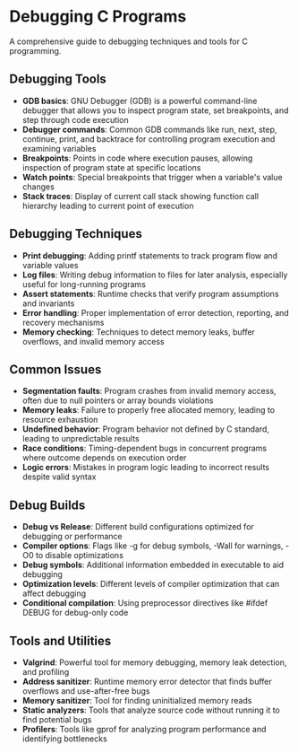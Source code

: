 # Debugging C Programs
A comprehensive guide to debugging techniques and tools for C programming.

## Debugging Tools
- **GDB basics**: GNU Debugger (GDB) is a powerful command-line debugger that allows you to inspect program state, set breakpoints, and step through code execution
- **Debugger commands**: Common GDB commands like run, next, step, continue, print, and backtrace for controlling program execution and examining variables
- **Breakpoints**: Points in code where execution pauses, allowing inspection of program state at specific locations
- **Watch points**: Special breakpoints that trigger when a variable's value changes
- **Stack traces**: Display of current call stack showing function call hierarchy leading to current point of execution

## Debugging Techniques
- **Print debugging**: Adding printf statements to track program flow and variable values
- **Log files**: Writing debug information to files for later analysis, especially useful for long-running programs
- **Assert statements**: Runtime checks that verify program assumptions and invariants
- **Error handling**: Proper implementation of error detection, reporting, and recovery mechanisms
- **Memory checking**: Techniques to detect memory leaks, buffer overflows, and invalid memory access

## Common Issues
- **Segmentation faults**: Program crashes from invalid memory access, often due to null pointers or array bounds violations
- **Memory leaks**: Failure to properly free allocated memory, leading to resource exhaustion
- **Undefined behavior**: Program behavior not defined by C standard, leading to unpredictable results
- **Race conditions**: Timing-dependent bugs in concurrent programs where outcome depends on execution order
- **Logic errors**: Mistakes in program logic leading to incorrect results despite valid syntax

## Debug Builds
- **Debug vs Release**: Different build configurations optimized for debugging or performance
- **Compiler options**: Flags like -g for debug symbols, -Wall for warnings, -O0 to disable optimizations
- **Debug symbols**: Additional information embedded in executable to aid debugging
- **Optimization levels**: Different levels of compiler optimization that can affect debugging
- **Conditional compilation**: Using preprocessor directives like #ifdef DEBUG for debug-only code

## Tools and Utilities
- **Valgrind**: Powerful tool for memory debugging, memory leak detection, and profiling
- **Address sanitizer**: Runtime memory error detector that finds buffer overflows and use-after-free bugs
- **Memory sanitizer**: Tool for finding uninitialized memory reads
- **Static analyzers**: Tools that analyze source code without running it to find potential bugs
- **Profilers**: Tools like gprof for analyzing program performance and identifying bottlenecks